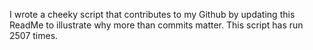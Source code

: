 I wrote a cheeky script that contributes to my Github by updating this ReadMe to illustrate why more than commits matter. This script has run 2507 times.